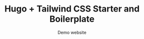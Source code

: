 <h1 align="center">Hugo + Tailwind CSS Starter and Boilerplate</h1>

<p align="center">Demo website</p>
